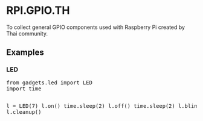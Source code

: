 # RPI.GPIO.TH
To collect general GPIO components used with Raspberry Pi created by Thai community.

<h2>Examples</h2>
<h3>LED</h3>
<pre>
from gadgets.led import LED
import time

l = LED(7)
l.on()
time.sleep(2)
l.off()
time.sleep(2)
l.blink(3,1)
l.cleanup()
</pre>

